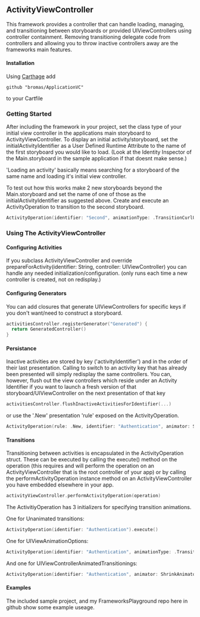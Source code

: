 ## ActivityViewController
This framework provides a controller that can handle loading, managing, and transitioning between storyboards or provided UIViewControllers using controller containment. Removing transitioning delegate code from controllers and allowing you to throw inactive controllers away are the frameworks main features.

#### Installation
Using [Carthage](https://github.com/Carthage/Carthage) add
```shell
github "bromas/ApplicationVC"
```
to your Cartfile

### Getting Started

After including the framework in your project, set the class type of your initial view controller in the applications main storyboard to ActivityViewController. To display an initial activity/storyboard, set the initialActivityIdentifier as a User Defined Runtime Attribute to the name of the first storyboard you would like to load. (Look at the Identity Inspector of the Main.storyboard in the sample application if that doesnt make sense.)

'Loading an activity' basically means searching for a storyboard of the same name and loading it's initial view controller.

To test out how this works make 2 new storyboards beyond the Main.storyboard and set the name of one of those as the initialActivityIdentifier as suggested above. Create and execute an ActivityOperation to transition to the second storyboard.

```swift
ActivityOperation(identifier: "Second", animationType: .TransitionCurlUp, duration: 0.4).execute()
```

### Using The ActivityViewController

#### Configuring Activities

If you subclass ActivityViewController and override prepareForActivity(identifier: String, controller: UIViewController) you can handle any needed initialization/configuration. (only runs each time a new controller is created, not on redisplay.)

#### Configuring Generators

You can add closures that generate UIViewControllers for specific keys if you don't want/need to construct a storyboard.

```swift
activitiesController.registerGenerator("Generated") { 
  return GeneratedController() 
}
```

#### Persistance

Inactive activities are stored by key ('activityIdentifier') and in the order of their last presentation. Calling to switch to an activity key that has already been presented will simply redisplay the same controllers. You can, however, flush out the view controllers which reside under an Activity Identifier if you want to launch a fresh version of that storyboard/UIViewController on the next presentation of that key

```swift
activitiesController.flushInactiveActivitiesForIdentifier(...)
```

or use the '.New' presentation 'rule' exposed on the ActivityOperation.

```swift
ActivityOperation(rule: .New, identifier: "Authentication", animator: ShrinkAnimator()).execute()
```

#### Transitions

Transitioning between activities is encapsulated in the ActivityOperation struct. These can be executed by calling the execute() method on the operation (this requires and will perform the operation on an ActivityViewController that is the root controller of your app) or by calling the performActivityOperation instance method on an ActivityViewController you have embedded elsewhere in your app. 

```swift
activityViewController.performActivityOperation(operation)
```

The ActivitiyOperation has 3 initializers for specifying transition animations.

One for Unanimated transitions:

```swift
ActivityOperation(identifier: "Authentication").execute()
```

One for UIViewAnimationOptions:

```swift
ActivityOperation(identifier: "Authentication", animationType: .TransitionCurlUp, duration: 0.5).execute()
```

And one for UIViewControllerAnimatedTransitionings:

```swift
ActivityOperation(identifier: "Authentication", animator: ShrinkAnimator()).execute()
```


#### Examples

The included sample project, and my FrameworksPlayground repo here in github show some example useage.
